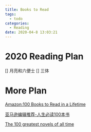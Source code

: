 ```yaml
---
title: Books to Read
tags:
  - todo
categories:
  - Reading
date: 2020-04-8 13:03:21
---
```


# 2020 Reading Plan 

[] 月亮和六便士
[] 三体


# More Plan
[Amazon:100 Books to Read in a Lifetime](https://www.amazon.com/l/ref=mh_rd_l?node=8192263011)

[亚马逊编辑推荐-人生必读100本书](https://www.amazon.cn/b?ie=UTF8&node=1536586071)

[The 100 greatest novels of all time](https://www.telegraph.co.uk/books/what-to-read/100-greatest-novels-time/)